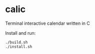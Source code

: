# calic
Terminal interactive calendar written in C

Install and run:
```
./build.sh
./install.sh
```
<script id="asciicast-85irtAYt01NEl6Ik4ei6eIkQR" src="https://asciinema.org/a/85irtAYt01NEl6Ik4ei6eIkQR.js" async></script>
